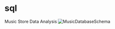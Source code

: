 # sql
Music Store Data Analysis 
![MusicDatabaseSchema](https://github.com/tiwari-akshay/sql/assets/90917270/d0278ecd-06e6-4ce9-9911-7bab64d537d9)

